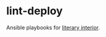 
# lint-deploy

Ansible playbooks for [literary interior](https://github.com/davidmcclure/literary-interior.git).
